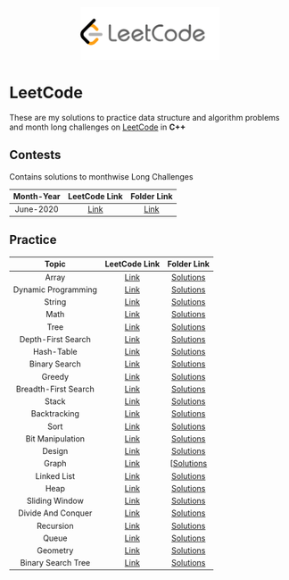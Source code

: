<p align="center">
  <img src="lclogo.png" width="250">
</p>

# LeetCode

These are my solutions to practice data structure and algorithm problems and month long challenges on [LeetCode](https://leetcode.com/problemset/algorithms/) in **C++**

## Contests

Contains solutions to monthwise Long Challenges

| Month-Year| LeetCode Link| Folder Link|
|  :--------: |  :--------: | :--------: |
| June-2020 | [Link](https://leetcode.com/explore/challenge/card/june-leetcoding-challenge/) | [Link](https://github.com/iamishansharma/PlacePrep/tree/master/DSA/LeetCode/Contests/June)

## Practice

| Topic| LeetCode Link| Folder Link|
|  :--------: |  :--------: | :--------: |
| Array | [Link]() | [Solutions]()|
| Dynamic Programming | [Link]() | [Solutions]()|
| String | [Link]() | [Solutions]()|
| Math | [Link]() | [Solutions]()|
| Tree | [Link]() | [Solutions]()|
| Depth-First Search | [Link]() | [Solutions]()|
| Hash-Table | [Link]() | [Solutions]()|
| Binary Search | [Link]() | [Solutions]()|
| Greedy | [Link]() | [Solutions]()|
| Breadth-First Search | [Link]() | [Solutions]()|
| Stack | [Link]() | [Solutions]()|
| Backtracking | [Link]() | [Solutions]()|
| Sort | [Link]() | [Solutions]()|
| Bit Manipulation | [Link]() | [Solutions]()|
| Design | [Link]() | [Solutions]()|
| Graph | [Link]() | [[Solutions]()|
| Linked List | [Link]() | [Solutions]()|
| Heap | [Link]() | [Solutions]()|
| Sliding Window | [Link]() | [Solutions]()|
| Divide And Conquer | [Link]() | [Solutions]()|
| Recursion | [Link]() | [Solutions]()|
| Queue | [Link]() | [Solutions]()|
| Geometry | [Link]() | [Solutions]()|
| Binary Search Tree | [Link]() | [Solutions]()|
